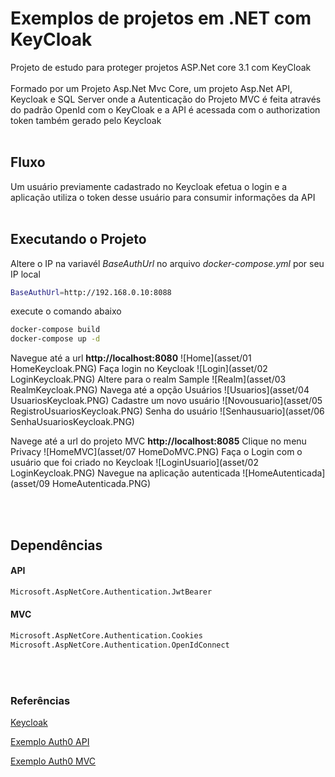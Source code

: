 # Exemplos de projetos em .NET com KeyCloak

Projeto de estudo para proteger projetos ASP.Net core 3.1 com KeyCloak<br/><br/>
Formado por um Projeto Asp.Net Mvc Core, um projeto Asp.Net API, Keycloak e SQL Server onde a Autenticação do Projeto MVC é feita através do padrão OpenId com o KeyCloak e a API é acessada com o authorization token também gerado pelo Keycloak <br/>
<br/>
## Fluxo 
Um usuário previamente cadastrado no Keycloak efetua o login e a aplicação utiliza o token desse usuário para consumir informações da API
<br/>
<br/>

## Executando o Projeto
Altere o IP na variavél *BaseAuthUrl* no arquivo *docker-compose.yml* por seu IP local
```bash
BaseAuthUrl=http://192.168.0.10:8088
```


execute o comando abaixo
```bash
docker-compose build
docker-compose up -d 
```

Navegue até a url **http://localhost:8080**
![Home](asset/01 HomeKeycloak.PNG)
Faça login no Keycloak
![Login](asset/02 LoginKeycloak.PNG)
Altere para o realm Sample
![Realm](asset/03 RealmKeycloak.PNG)
Navega até a opção Usuários
![Usuarios](asset/04 UsuariosKeycloak.PNG)
Cadastre um novo usuário
![Novousuario](asset/05 RegistroUsuariosKeycloak.PNG)
Senha do usuário
![Senhausuario](asset/06 SenhaUsuariosKeycloak.PNG)


Navege até a url do projeto MVC **http://localhost:8085**
Clique no menu Privacy
![HomeMVC](asset/07 HomeDoMVC.PNG)
Faça o Login com o usuário que foi criado no Keycloak
![LoginUsuario](asset/02 LoginKeycloak.PNG)
Navegue na aplicação autenticada
![HomeAutenticada](asset/09 HomeAutenticada.PNG)

<br/>
<br/>

## Dependências

#### API

```bash
Microsoft.AspNetCore.Authentication.JwtBearer
```


#### MVC
```bash
Microsoft.AspNetCore.Authentication.Cookies 
Microsoft.AspNetCore.Authentication.OpenIdConnect
```




<br/>
<br/>


### Referências
[Keycloak](https://www.keycloak.org/docs/latest/getting_started/)

[Exemplo Auth0 API](https://auth0.com/docs/quickstart/backend/aspnet-core-webapi)

[Exemplo Auth0 MVC](https://auth0.com/docs/quickstart/webapp/aspnet-core-3)
